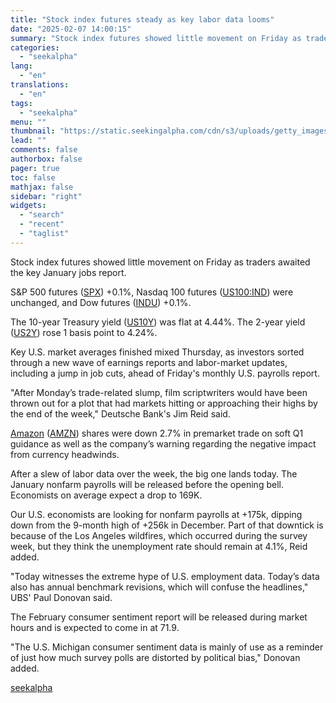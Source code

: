 ```yaml
---
title: "Stock index futures steady as key labor data looms"
date: "2025-02-07 14:00:15"
summary: "Stock index futures showed little movement on Friday as traders awaited the key January jobs report. S&amp;P 500 futures (SPX) +0.1%, Nasdaq 100 futures (US100:IND) were unchanged, and Dow futures (INDU) +0.1%. The 10-year Treasury yield (US10Y) was flat at 4.44%. The 2-year yield (US2Y) rose 1 basis point to..."
categories:
  - "seekalpha"
lang:
  - "en"
translations:
  - "en"
tags:
  - "seekalpha"
menu: ""
thumbnail: "https://static.seekingalpha.com/cdn/s3/uploads/getty_images/1439138405/image_1439138405.jpg"
lead: ""
comments: false
authorbox: false
pager: true
toc: false
mathjax: false
sidebar: "right"
widgets:
  - "search"
  - "recent"
  - "taglist"
---
```


Stock index futures showed little movement on Friday as traders awaited the key January jobs report.

S&P 500 futures ([SPX](https://seekingalpha.com/symbol/SPX "S&P 500 Index")) +0.1%, Nasdaq 100 futures ([US100:IND](https://seekingalpha.com/symbol/US100:IND "NASDAQ 100 Futures")) were unchanged, and Dow futures ([INDU](https://seekingalpha.com/symbol/INDU "Dow Jones Futures")) +0.1%.

The 10-year Treasury yield ([US10Y](https://seekingalpha.com/symbol/US10Y "United States 10-Year Bond Yield")) was flat at 4.44%. The 2-year yield ([US2Y](https://seekingalpha.com/symbol/US2Y "United States 2-Year Bond Yield")) rose 1 basis point to 4.24%.

Key U.S. market averages finished mixed Thursday, as investors sorted through a new wave of earnings reports and labor-market updates, including a jump in job cuts, ahead of Friday's monthly U.S. payrolls report.

"After Monday’s trade-related slump, film scriptwriters would have been thrown out for a plot that had markets hitting or approaching their highs by the end of the week," Deutsche Bank's Jim Reid said.

[Amazon](https://seekingalpha.com/news/4404698-amazon-solid-q4-results-upstaged-by-soft-guidance-fx-risks "Amazon") ([AMZN](https://seekingalpha.com/symbol/AMZN "Amazon.com, Inc.")) shares were down 2.7% in premarket trade on soft Q1 guidance as well as the company’s warning regarding the negative impact from currency headwinds.

After a slew of labor data over the week, the big one lands today. The January nonfarm payrolls will be released before the opening bell. Economists on average expect a drop to 169K.

Our U.S. economists are looking for nonfarm payrolls at +175k, dipping down from the 9-month high of +256k in December. Part of that downtick is because of the Los Angeles wildfires, which occurred during the survey week, but they think the unemployment rate should remain at 4.1%, Reid added.

"Today witnesses the extreme hype of U.S. employment data. Today’s data also has annual benchmark revisions, which will confuse the headlines," UBS' Paul Donovan said.

The February consumer sentiment report will be released during market hours and is expected to come in at 71.9.

"The U.S. Michigan consumer sentiment data is mainly of use as a reminder of just how much survey polls are distorted by political bias," Donovan added.

[seekalpha](https://seekingalpha.com/news/4405029-sp500-nasdaq-dow-jones-outlook-stock-market)
